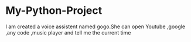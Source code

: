 # My-Python-Project
I am created a voice assistent named gogo.She can open Youtube ,google ,any code ,music player and tell me the current time
